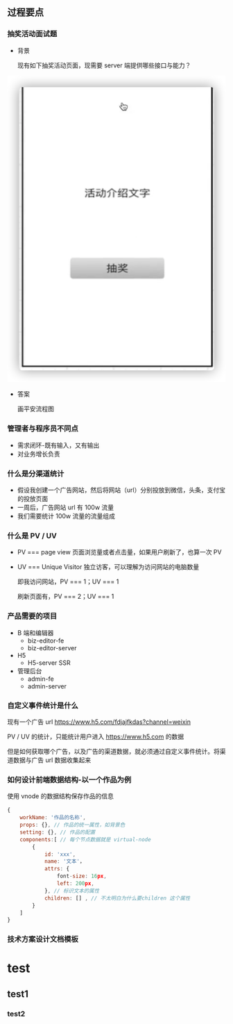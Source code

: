 ## 过程要点

### 抽奖活动面试题

- 背景

  现有如下抽奖活动页面，现需要 server 端提供哪些接口与能力？

  

![image-20210514223636361](https://raw.githubusercontent.com/wojiaofengzhongzhuifeng/iamge-host-2/master/image-20210514223636361.png)



- 答案

  画平安流程图





### 管理者与程序员不同点

- 需求闭环-既有输入，又有输出
- 对业务增长负责



### 什么是分渠道统计

- 假设我创建一个广告网站，然后将网站（url）分别投放到微信，头条，支付宝的投放页面
- 一周后，广告网站 url 有 100w 流量
- 我们需要统计 100w  流量的流量组成

### 什么是 PV / UV

- PV === page view 页面浏览量或者点击量，如果用户刷新了，也算一次 PV

- UV === Unique Visitor 独立访客，可以理解为访问网站的电脑数量

  即我访问网站，PV === 1；UV === 1

  刷新页面有，PV === 2；UV === 1



### 产品需要的项目

- B 端和编辑器
  - biz-editor-fe
  - biz-editor-server
- H5
  - H5-server SSR 
- 管理后台
  - admin-fe
  - admin-server 



### 自定义事件统计是什么

现有一个广告 url https://www.h5.com/fdjajfkdas?channel=weixin

PV / UV 的统计，只能统计用户进入 https://www.h5.com 的数据

但是如何获取哪个广告，以及广告的渠道数据，就必须通过自定义事件统计。将渠道数据与广告 url 数据收集起来





### 如何设计前端数据结构-以一个作品为例

使用 vnode 的数据结构保存作品的信息

```javascript
{
	workName: '作品的名称',
	props: {}, // 作品的统一属性，如背景色
	setting: {}, // 作品的配置
	components:[ // 每个节点数据就是 virtual-node
		{
			id: 'xxx',
			name: '文本'，
			attrs: {
				font-size: 16px,
				left: 200px,
			}, // 标识文本的属性
			children: [] , // 不太明白为什么要children 这个属性
		}
	]
}
```



### 技术方案设计文档模板





 

  

# test

## test1

### test2







### 
